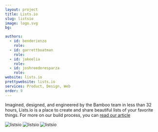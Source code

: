 ```yaml
---
layout: project
title: Lists.io
slug: listsio
image: logo.svg
bg:

authors:
  - id: benderienzo
    role: 
  - id: garrettboatman
    role: 
  - id: jakeelia
    role: 
  - id: joshreederesparza
    role:   
website: lists.io
prettywebsite: lists.io
services: Product, Design, Web
order: 9
---
```


Imagined, designed, and engineered by the Bamboo team in less than 32 hours, Lists.io is a place to create and share beautiful lists of your favorite things. For more on our build process, you can [read our article](https://medium.com/@listsio/building-a-product-in-32-hours-95a9a6b32b2b)

![listsio](/images/client-assets/{{page.slug}}/01.jpg)
![listsio](/images/client-assets/{{page.slug}}/02.jpg)
![listsio](/images/client-assets/{{page.slug}}/03.jpg)
